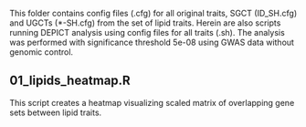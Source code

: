 This folder contains config files (.cfg) for all original traits, SGCT (ID_SH.cfg) and UGCTs (*-SH.cfg) from the set of lipid traits. Herein are also scripts running DEPICT analysis using config files for all traits (.sh). The analysis was performed with significance threshold 5e-08 using GWAS data without genomic control.

## 01_lipids_heatmap.R
This script creates a heatmap visualizing scaled matrix of overlapping gene sets between lipid traits.
